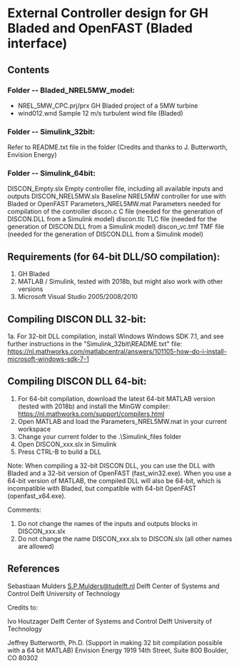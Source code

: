 # External Controller design for GH Bladed and OpenFAST (Bladed interface)

## Contents

### Folder -- Bladed_NREL5MW_model:
- NREL_5MW_CPC.prj/prx        GH Bladed project of a 5MW turbine
- wind012.wnd                 Sample 12 m/s turbulent wind file (Bladed)

### Folder -- Simulink_32bit:
Refer to README.txt file in the folder (Credits and thanks to J. Butterworth, Envision Energy)

### Folder -- Simulink_64bit:
DISCON_Empty.slx            Empty controller file, including all available inputs and outputs
DISCON_NREL5MW.slx          Baseline NREL5MW controller for use with Bladed or OpenFAST
Parameters_NREL5MW.mat      Parameters needed for compilation of the controller
discon.c                    C file (needed for the generation of DISCON.DLL from a Simulink model)
discon.tlc                  TLC file (needed for the generation of DISCON.DLL from a Simulink model)
discon_vc.tmf               TMF file (needed for the generation of DISCON.DLL from a Simulink model)

## Requirements (for 64-bit DLL/SO compilation):
1. GH Bladed
2. MATLAB / Simulink, tested with 2018b, but might also work with other versions
3. Microsoft Visual Studio 2005/2008/2010

## Compiling DISCON DLL 32-bit:
1a. For 32-bit DLL compilation, install Windows Windows SDK 7.1, and see further instructions in the "Simulink_32bit\README.txt" file:
https://nl.mathworks.com/matlabcentral/answers/101105-how-do-i-install-microsoft-windows-sdk-7-1 

## Compiling DISCON DLL 64-bit:
1. For 64-bit compilation, download the latest 64-bit MATLAB version (tested with 2018b) and install the MinGW compiler:
https://nl.mathworks.com/support/compilers.html
2. Open MATLAB and load the Parameters_NREL5MW.mat in your current workspace
3. Change your current folder to the .\Simulink_files folder
4. Open DISCON_xxx.slx in Simulink
5. Press CTRL-B to build a DLL

Note: When compiling a 32-bit DISCON DLL, you can use the DLL with Bladed and a 32-bit version of OpenFAST (fast_win32.exe). When you use a 64-bit version of MATLAB, the compiled DLL will also be 64-bit, which is incompatible with Bladed, but compatible with 64-bit OpenFAST (openfast_x64.exe).

Comments:
1. Do not change the names of the inputs and outputs blocks in DISCON_xxx.slx
2. Do not change the name DISCON_xxx.slx to DISCON.slx (all other names are allowed)

## References 
Sebastiaan Mulders
S.P.Mulders@tudelft.nl
Delft Center of Systems and Control
Delft University of Technology

Credits to:

Ivo Houtzager
Delft Center of Systems and Control
Delft University of Technology

Jeffrey Butterworth, Ph.D. (Support in making 32 bit compilation possible with a 64 bit MATLAB)
Envision Energy
1919 14th Street, Suite 800
Boulder, CO 80302
